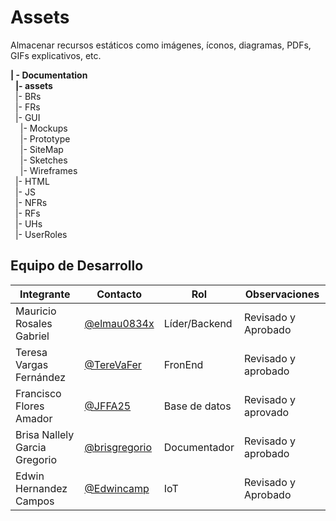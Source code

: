 # Assets
Almacenar recursos estáticos como imágenes, íconos, diagramas, PDFs, GIFs explicativos, etc.

**| - Documentation**<br>
&nbsp;&nbsp;**|- assets**<br>
&nbsp;&nbsp;|- BRs<br>
&nbsp;&nbsp;|- FRs<br>
&nbsp;&nbsp;|- GUI<br>
&nbsp;&nbsp;&nbsp;&nbsp;|- Mockups<br>
&nbsp;&nbsp;&nbsp;&nbsp;|- Prototype<br>
&nbsp;&nbsp;&nbsp;&nbsp;|- SiteMap<br>
&nbsp;&nbsp;&nbsp;&nbsp;|- Sketches<br>
&nbsp;&nbsp;&nbsp;&nbsp;|- Wireframes<br>
&nbsp;&nbsp;|- HTML<br>
&nbsp;&nbsp;|- JS<br>
&nbsp;&nbsp;|- NFRs<br>
&nbsp;&nbsp;|- RFs<br>
&nbsp;&nbsp;|- UHs<br>
&nbsp;&nbsp;|- UserRoles<br>

## Equipo de Desarrollo
|Integrante|Contacto|Rol|Observaciones|
|----------|-------|---|-------------|
|Mauricio Rosales Gabriel                   |[@elmau0834x](https://github.com/elmau0834x)     |Líder/Backend |Revisado y Aprobado
|Teresa Vargas Fernández                    |[@TereVaFer](https://github.com/TereVaFer)       |FronEnd |Revisado y aprobado|
|Francisco Flores Amador                    |[@JFFA25](https://github.com/JFFA25)             |Base de datos|Revisado y aprovado|
| Brisa Nallely Garcia Gregorio             |[@brisgregorio](https://github.com/Brisgregorio) |Documentador | Revisado y aprobado|
|Edwin Hernandez Campos                     |[@Edwincamp](https://github.com/Edwincamp)       |IoT|Revisado y Aprobado|
